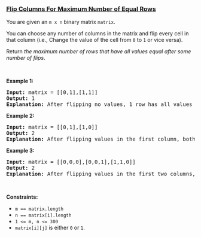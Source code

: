 ### [Flip Columns For Maximum Number of Equal Rows](https://leetcode.com/problems/flip-columns-for-maximum-number-of-equal-rows)

<p>You are given an <code>m x n</code> binary matrix <code>matrix</code>.</p>

<p>You can choose any number of columns in the matrix and flip every cell in that column (i.e., Change the value of the cell from <code>0</code> to <code>1</code> or vice versa).</p>

<p>Return <em>the maximum number of rows that have all values equal after some number of flips</em>.</p>

<p>&nbsp;</p>
<p><strong class="example">Example 1:</strong></p>

<pre>
<strong>Input:</strong> matrix = [[0,1],[1,1]]
<strong>Output:</strong> 1
<strong>Explanation:</strong> After flipping no values, 1 row has all values equal.
</pre>

<p><strong class="example">Example 2:</strong></p>

<pre>
<strong>Input:</strong> matrix = [[0,1],[1,0]]
<strong>Output:</strong> 2
<strong>Explanation:</strong> After flipping values in the first column, both rows have equal values.
</pre>

<p><strong class="example">Example 3:</strong></p>

<pre>
<strong>Input:</strong> matrix = [[0,0,0],[0,0,1],[1,1,0]]
<strong>Output:</strong> 2
<strong>Explanation:</strong> After flipping values in the first two columns, the last two rows have equal values.
</pre>

<p>&nbsp;</p>
<p><strong>Constraints:</strong></p>

<ul>
	<li><code>m == matrix.length</code></li>
	<li><code>n == matrix[i].length</code></li>
	<li><code>1 &lt;= m, n &lt;= 300</code></li>
	<li><code>matrix[i][j]</code> is either&nbsp;<code>0</code> or <code>1</code>.</li>
</ul>
